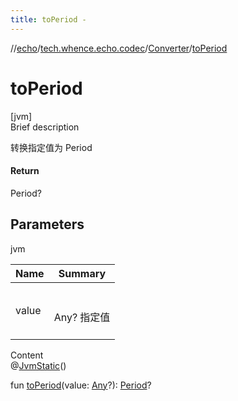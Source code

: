 ```yaml
---
title: toPeriod -
---
```

//[echo](../../index.md)/[tech.whence.echo.codec](../index.md)/[Converter](index.md)/[toPeriod](to-period.md)



# toPeriod  
[jvm]  
Brief description  


转换指定值为 Period



#### Return  


Period?



## Parameters  
  
jvm  
  
|  Name|  Summary| 
|---|---|
| value| <br><br>Any? 指定值<br><br>
  
  
Content  
@[JvmStatic](https://kotlinlang.org/api/latest/jvm/stdlib/kotlin.jvm/-jvm-static/index.html)()  
  
fun [toPeriod](to-period.md)(value: [Any](https://kotlinlang.org/api/latest/jvm/stdlib/kotlin/-any/index.html)?): [Period](https://docs.oracle.com/javase/8/docs/api/java/time/Period.html)?  



